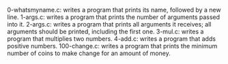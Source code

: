 0-whatsmyname.c: writes a program that prints its name, followed by a new line.
1-args.c: writes a program that prints the number of arguments passed into it.
2-args.c: writes a program that prints all arguments it receives; all arguments should be printed, including the first one.
3-mul.c: writes a program that multiplies two numbers.
4-add.c: writes a program that adds positive numbers.
100-change.c: writes a program that prints the minimum number of coins to make change for an amount of money.
